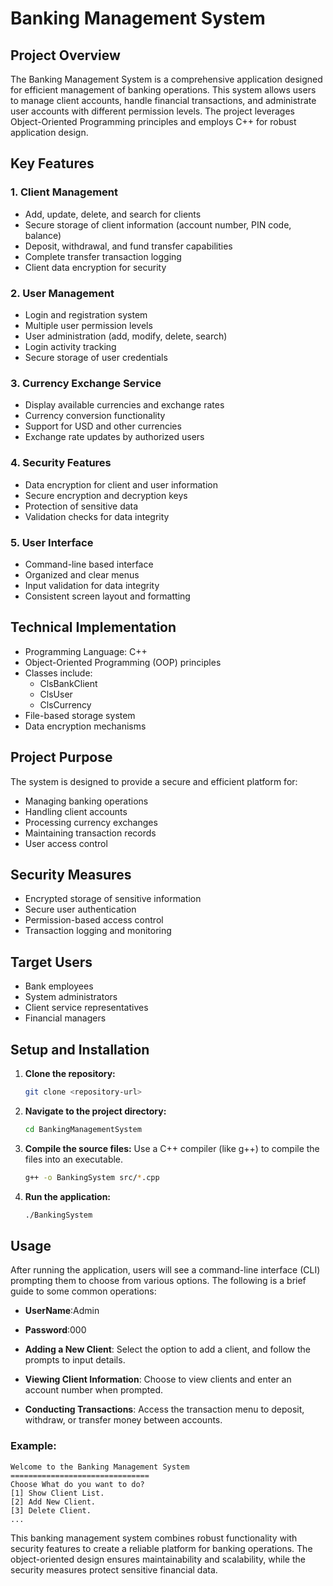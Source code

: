 # Banking Management System

## Project Overview
The Banking Management System is a comprehensive application designed for efficient management of banking operations. This system allows users to manage client accounts, handle financial transactions, and administrate user accounts with different permission levels. The project leverages Object-Oriented Programming principles and employs C++ for robust application design.

## Key Features

### 1. Client Management
- Add, update, delete, and search for clients
- Secure storage of client information (account number, PIN code, balance)
- Deposit, withdrawal, and fund transfer capabilities
- Complete transfer transaction logging
- Client data encryption for security

### 2. User Management
- Login and registration system
- Multiple user permission levels
- User administration (add, modify, delete, search)
- Login activity tracking
- Secure storage of user credentials

### 3. Currency Exchange Service
- Display available currencies and exchange rates
- Currency conversion functionality
- Support for USD and other currencies
- Exchange rate updates by authorized users

### 4. Security Features
- Data encryption for client and user information
- Secure encryption and decryption keys
- Protection of sensitive data
- Validation checks for data integrity

### 5. User Interface
- Command-line based interface
- Organized and clear menus
- Input validation for data integrity
- Consistent screen layout and formatting

## Technical Implementation
- Programming Language: C++
- Object-Oriented Programming (OOP) principles
- Classes include:
  - ClsBankClient
  - ClsUser
  - ClsCurrency
- File-based storage system
- Data encryption mechanisms

## Project Purpose
The system is designed to provide a secure and efficient platform for:
- Managing banking operations
- Handling client accounts
- Processing currency exchanges
- Maintaining transaction records
- User access control

## Security Measures
- Encrypted storage of sensitive information
- Secure user authentication
- Permission-based access control
- Transaction logging and monitoring

## Target Users
- Bank employees
- System administrators
- Client service representatives
- Financial managers

## Setup and Installation
1. **Clone the repository:**
   ```bash
   git clone <repository-url>
   ```

2. **Navigate to the project directory:**
   ```bash
   cd BankingManagementSystem
   ```

3. **Compile the source files:**
   Use a C++ compiler (like g++) to compile the files into an executable.
   ```bash
   g++ -o BankingSystem src/*.cpp
   ```

4. **Run the application:**
   ```bash
   ./BankingSystem
   ```

## Usage
After running the application, users will see a command-line interface (CLI) prompting them to choose from various options. The following is a brief guide to some common operations:

- **UserName**:Admin
- **Password**:000

- **Adding a New Client**: Select the option to add a client, and follow the prompts to input details.
- **Viewing Client Information**: Choose to view clients and enter an account number when prompted.
- **Conducting Transactions**: Access the transaction menu to deposit, withdraw, or transfer money between accounts.
  
### Example:
```plaintext
Welcome to the Banking Management System
===============================
Choose What do you want to do?
[1] Show Client List.
[2] Add New Client.
[3] Delete Client.
...
```

This banking management system combines robust functionality with security features to create a reliable platform for banking operations. The object-oriented design ensures maintainability and scalability, while the security measures protect sensitive financial data.
